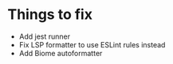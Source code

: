 # Things to fix

- Add jest runner
- Fix LSP formatter to use ESLint rules instead
- Add Biome autoformatter

